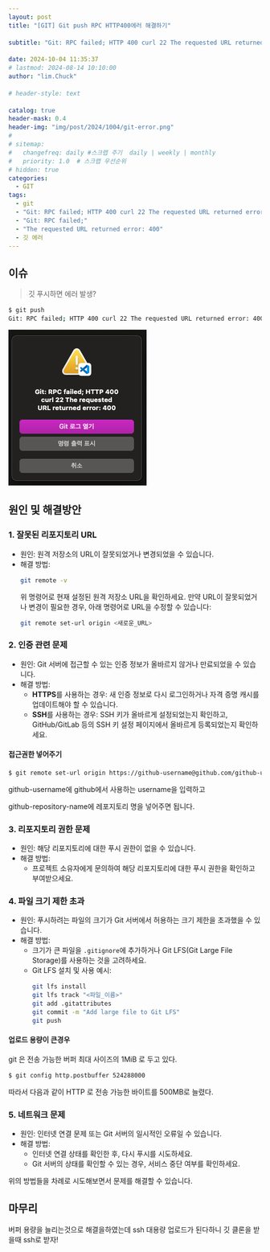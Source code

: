 ```yaml
---
layout: post
title: "[GIT] Git push RPC HTTP400에러 해결하기"

subtitle: "Git: RPC failed; HTTP 400 curl 22 The requested URL returned error: 400"

date: 2024-10-04 11:35:37
# lastmod: 2024-08-14 10:10:00
author: "lim.Chuck"

# header-style: text

catalog: true
header-mask: 0.4
header-img: "img/post/2024/1004/git-error.png"
#
# sitemap:
#   changefreq: daily #스크랩 주기  daily | weekly | monthly
#   priority: 1.0  # 스크랩 우선순위
# hidden: true
categories:
  - GIT
tags:
  - git
  - "Git: RPC failed; HTTP 400 curl 22 The requested URL returned error: 400"
  - "Git: RPC failed;"
  - "The requested URL returned error: 400"
  - 깃 에러
---
```


## 이슈

> 깃 푸시하면 에러 발생?

```bash
$ git push
Git: RPC failed; HTTP 400 curl 22 The requested URL returned error: 400
```

![](/img/post/2024/1004/git-error.png)

## 원인 및 해결방안

### 1. **잘못된 리포지토리 URL**

- 원인: 원격 저장소의 URL이 잘못되었거나 변경되었을 수 있습니다.
- 해결 방법:
  ```bash
  git remote -v
  ```
  위 명령어로 현재 설정된 원격 저장소 URL을 확인하세요. 만약 URL이 잘못되었거나 변경이 필요한 경우, 아래 명령어로 URL을 수정할 수 있습니다:
  ```bash
  git remote set-url origin <새로운_URL>
  ```

### 2. **인증 관련 문제**

- 원인: Git 서버에 접근할 수 있는 인증 정보가 올바르지 않거나 만료되었을 수 있습니다.
- 해결 방법:
  - **HTTPS**를 사용하는 경우: 새 인증 정보로 다시 로그인하거나 자격 증명 캐시를 업데이트해야 할 수 있습니다.
  - **SSH**를 사용하는 경우: SSH 키가 올바르게 설정되었는지 확인하고, GitHub/GitLab 등의 SSH 키 설정 페이지에서 올바르게 등록되었는지 확인하세요.

#### 접근권한 넣어주기

```bash
$ git remote set-url origin https://github-username@github.com/github-username/github-repository-name.git
```

github-username에 github에서 사용하는 username을 입력하고

github-repository-name에 레포지토리 명을 넣어주면 됩니다.

### 3. **리포지토리 권한 문제**

- 원인: 해당 리포지토리에 대한 푸시 권한이 없을 수 있습니다.
- 해결 방법:
  - 프로젝트 소유자에게 문의하여 해당 리포지토리에 대한 푸시 권한을 확인하고 부여받으세요.

### 4. **파일 크기 제한 초과**

- 원인: 푸시하려는 파일의 크기가 Git 서버에서 허용하는 크기 제한을 초과했을 수 있습니다.
- 해결 방법:
  - 크기가 큰 파일을 `.gitignore`에 추가하거나 Git LFS(Git Large File Storage)를 사용하는 것을 고려하세요.
  - Git LFS 설치 및 사용 예시:
    ```bash
    git lfs install
    git lfs track "<파일_이름>"
    git add .gitattributes
    git commit -m "Add large file to Git LFS"
    git push
    ```

#### 업로드 용량이 큰경우

git 은 전송 가능한 버퍼 최대 사이즈의 1MiB 로 두고 있다.

```bash
$ git config http.postbuffer 524288000
```

따라서 다음과 같이 HTTP 로 전송 가능한 바이트를 500MB로 늘렸다.

### 5. **네트워크 문제**

- 원인: 인터넷 연결 문제 또는 Git 서버의 일시적인 오류일 수 있습니다.
- 해결 방법:
  - 인터넷 연결 상태를 확인한 후, 다시 푸시를 시도하세요.
  - Git 서버의 상태를 확인할 수 있는 경우, 서비스 중단 여부를 확인하세요.

위의 방법들을 차례로 시도해보면서 문제를 해결할 수 있습니다.

## 마무리

버퍼 용량을 늘리는것으로 해결을하였는데 ssh 대용량 업로드가 된다하니 깃 클론을 받을때 ssh로 받자!

